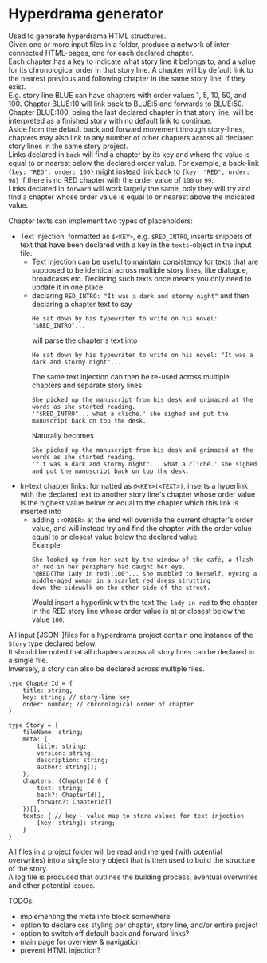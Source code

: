 # Hyperdrama generator
Used to generate hyperdrama HTML structures.  
Given one or more input files in a folder, produce a network of inter-connected HTML-pages, 
one for each declared chapter.  
Each chapter has a key to indicate what story line it belongs to, and a value for its chronological order in that story line. 
A chapter will by default link to the nearest previous and following chapter in the same story line, if they exist.  
E.g. story line BLUE can have chapters with order values 1, 5, 10, 50, and 100. Chapter BLUE:10 will link back to BLUE:5 and forwards to BLUE:50.
Chapter BLUE:100, being the last declared chapter in that story line, will be interpreted as a finished story
with no default link to continue.  
Aside from the default back and forward movement through story-lines, chapters may also link to any number
of other chapters across all declared story lines in the same story project.  
Links declared in ``back`` will find a chapter by its key and where the value is equal to or nearest below the declared order value.
For example, a back-link ``{key: "RED", order: 100}`` might instead link back to ``{key: "RED", order: 98}``
if there is no RED chapter with the order value of `100` or `99`.  
Links declared in ``forward`` will work largely the same, only they will try and find a chapter whose order value
is equal to or nearest above the indicated value.

Chapter texts can implement two types of placeholders:
- Text injection: formatted as ``$<KEY>``, e.g. ``$RED_INTRO``, inserts snippets of text that have been
declared with a key in the ``texts``-object in the input file. 
  - Text injection can be useful to maintain consistency for texts that are supposed to be identical
   across multiple story lines, like dialogue, broadcasts etc. 
 Declaring such texts once means you only need to update it in one place.
  - declaring ``RED_INTRO: "It was a dark and stormy night"`` and then declaring a chapter text to say   
    ```
    He sat down by his typewriter to write on his novel: "$RED_INTRO"...
    ```  
    will parse the chapter's text into  
    ```
    He sat down by his typewriter to write on his novel: "It was a dark and stormy night"...
    ```
    The same text injection can then be re-used across multiple chapters and separate story lines:  
    ```
    She picked up the manuscript from his desk and grimaced at the words as she started reading.
    '"$RED_INTRO"... what a cliché.' she sighed and put the manuscript back on top the desk. 
    ```
    Naturally becomes
    ```
    She picked up the manuscript from his desk and grimaced at the words as she started reading.
    '"It was a dark and stormy night"... what a cliché.' she sighed and put the manuscript back on top the desk. 
    ``` 
- In-text chapter links: formatted as ``@<KEY>(<TEXT>)``, inserts a hyperlink with the declared
text to another story line's chapter whose order value is the highest value 
below or equal to the chapter which this link is inserted into
  - adding ``:<ORDER>`` at the end will override the current chapter's order value,
 and will instead try and find the chapter 
 with the order value equal to or closest value below the declared value.  
   Example: 
    ```
    She looked up from her seat by the window of the café, a flash of red in her periphery had caught her eye.
    "@RED(The lady in red):100"... she mumbled to herself, eyeing a middle-aged woman in a scarlet red dress strutting
    down the sidewalk on the other side of the street.
    ```
    Would insert a hyperlink with the text `The lady in red` to the chapter in the RED story line
 whose order value is at or closest below the value `100`. 

All input [JSON-]files for a hyperdrama project contain one instance of the `Story` type declared below.  
It should be noted that all chapters across all story lines can be declared in a single file.  
Inversely, a story can also be declared across multiple files. 
```
type ChapterId = {
    title: string;
    key: string; // story-line key
    order: number; // chronological order of chapter
}

type Story = {
    fileName: string;
    meta: {
        title: string;
        version: string;
        description: string;
        author: string[];
    },
    chapters: (ChapterId & { 
        text: string;
        back?: ChapterId[],
        forward?: ChapterId[]
    })[],
    texts: { // key - value map to store values for text injection
        [key: string]: string;
    }
}
```
All files in a project folder will be read and merged (with potential overwrites) into a single story object
that is then used to build the structure of the story.  
A log file is produced that outlines the building process, eventual overwrites and other potential issues.

TODOs:
- implementing the meta info block somewhere
- option to declare css styling per chapter, story line, and/or entire project
- option to switch off default back and forward links?
- main page for overview & navigation
- prevent HTML injection?

